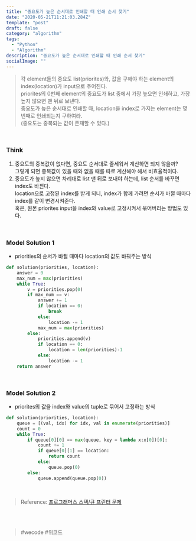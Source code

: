 ```yaml
---
title: "중요도가 높은 순서대로 인쇄할 때 인쇄 순서 찾기"
date: "2020-05-21T11:21:03.284Z"
template: "post"
draft: false
category: "algorithm"
tags:
  - "Python"
  - "Algorithm"
description: "중요도가 높은 순서대로 인쇄할 때 인쇄 순서 찾기"
socialImage: ""
---
```



> 각 element들의 중요도 list(priorites)와, 값을 구해야 하는 element의 index(location)가 input으로 주어진다.    
> priorites의 0번째 element의 중요도가 list 중에서 가장 높으면 인쇄하고, 가장 높지 않으면 맨 뒤로 보낸다.    
> 중요도가 높은 순서대로 인쇄할 때, location을 index로 가지는 element는 몇 번째로 인쇄되는지 구하여라.  
> (중요도는 중복되는 값이 존재할 수 있다.)

<br>

### Think
1. 중요도의 중복값이 없다면, 중요도 순서대로 줄세워서 계산하면 되지 않을까?  
그렇게 되면 중복값이 있을 때와 없을 때를 따로 계산해야 해서 비효율적이다.
2. 중요도가 높지 않으면 차례대로 list 맨 뒤로 보내야 하는데, list 순서를 바꾸면 index도 바뀐다.  
location으로 고정된 index를 받게 되니, index가 함께 가려면 순서가 바뀔 때마다 index를 같이 변경시켜준다.  
혹은, 원본 priorites input을 index와 value로 고정시켜서 묶어버리는 방법도 있다.


<br>

### Model Solution 1
* priorities의 순서가 바뀔 때마다 location의 값도 바꿔주는 방식

```python
def solution(priorities, location):
    answer = 0
    max_num = max(priorities)
    while True:
        v = priorities.pop(0)
        if max_num == v:
            answer += 1
            if location == 0:
                break
            else:
                location -= 1
            max_num = max(priorities)
        else:
            priorities.append(v)
            if location == 0:
                location = len(priorities)-1
            else:
                location -= 1
    return answer
```

<br>


### Model Solution 2
* priorites의 값을 index와 value의 tuple로 묶어서 고정하는 방식

```python
def solution(priorities, location):
    queue = [(val, idx) for idx, val in enumerate(priorities)] 
    count = 0
    while True:
        if queue[0][0] == max(queue, key = lambda x:x[0])[0]:
            count += 1
            if queue[0][1] == location:
                return count
            else:
                queue.pop(0)
        else:
            queue.append(queue.pop(0))
```

<br>

> Reference: [프로그래머스 스택/큐 프린터 문제](https://programmers.co.kr/learn/challenges)

<br>
<br>

> \#wecode #위코드